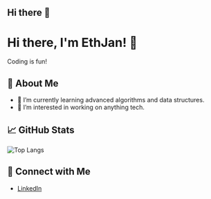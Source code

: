## Hi there 👋

<!--
**EthJan/EthJan** is a ✨ _special_ ✨ repository because its `README.md` (this file) appears on your GitHub profile.

Here are some ideas to get you started:

- 🔭 I’m currently working on ...
- 🌱 I’m currently learning ...
- 👯 I’m looking to collaborate on ...
- 🤔 I’m looking for help with ...
- 💬 Ask me about ...
- 📫 How to reach me: ...
- 😄 Pronouns: ...
- ⚡ Fun fact: ...
-->
# Hi there, I'm EthJan! 👋

Coding is fun!

## 🚀 About Me
- 🌱 I’m currently learning advanced algorithms and data structures.
- 👯 I’m interested in working on anything tech.


## 📈 GitHub Stats
![Top Langs](https://github-readme-stats.vercel.app/api/top-langs/?username=EthJan&layout=compact&theme=radical)

## 🔗 Connect with Me
- [LinkedIn]([https://www.linkedin.com/in/your-profile](https://www.linkedin.com/in/ethan-jan-868b94245/))
